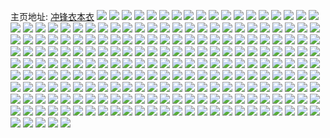 主页地址: [冲锋衣本衣](https://weibo.com/u/1619984190) 
![](https://wx4.sinaimg.cn/mw2000/608eff3egy1g0lb1u20gnj23402c01kx.jpg) 
![](https://wx4.sinaimg.cn/mw2000/608eff3egy1g0gqs5pudgj23402c0hdt.jpg) 
![](https://wx4.sinaimg.cn/mw2000/608eff3egy1g0gqs41mj2j23402c01kx.jpg) 
![](https://wx4.sinaimg.cn/mw2000/608eff3egy1g054kp6s3dj23402c01kx.jpg) 
![](https://wx4.sinaimg.cn/mw2000/608eff3egy1g054knm130j23402c07wh.jpg) 
![](https://wx4.sinaimg.cn/mw2000/608eff3egy1g054ktr5oej22c0340b2a.jpg) 
![](https://wx4.sinaimg.cn/mw2000/608eff3egy1g054kufns2j22ds1sg1kx.jpg) 
![](https://wx4.sinaimg.cn/mw2000/608eff3egy1g054kuue7ij22ds1sg16h.jpg) 
![](https://wx4.sinaimg.cn/mw2000/608eff3egy1g054l1kyzhj20ku0rsq8l.jpg) 
![](https://wx4.sinaimg.cn/mw2000/608eff3ely1fzwwcafhscj22c02c0qv5.jpg) 
![](https://wx4.sinaimg.cn/mw2000/608eff3egy1fzs1m5tkkgj22c0340b2a.jpg) 
![](https://wx4.sinaimg.cn/mw2000/608eff3egy1fzr6llpegtj22c02c07wh.jpg) 
![](https://wx4.sinaimg.cn/mw2000/608eff3egy1fzr6ln4mzgj22c02c0b29.jpg) 
![](https://wx4.sinaimg.cn/mw2000/608eff3egy1fzr6lonl0aj22c02c0kc8.jpg) 
![](https://wx4.sinaimg.cn/mw2000/608eff3egy1fzr6lqccmcj22c02c0hdt.jpg) 
![](https://wx4.sinaimg.cn/mw2000/608eff3egy1fzr6lrwfgvj22c02c0e81.jpg) 
![](https://wx4.sinaimg.cn/mw2000/608eff3egy1fzr6lkihotj22c02c01ks.jpg) 
![](https://wx4.sinaimg.cn/mw2000/608eff3egy1fzaw4r1ew3j22c02c0hc2.jpg) 
![](https://wx4.sinaimg.cn/mw2000/608eff3ely1fz6f1czz9mj21r01r0b29.jpg) 
![](https://wx4.sinaimg.cn/mw2000/608eff3egy1fyo4nunfumj20u00u047a.jpg) 
![](https://wx4.sinaimg.cn/mw2000/608eff3egy1fygvnh776dj20f00k0adk.jpg) 
![](https://wx4.sinaimg.cn/mw2000/608eff3ely1fybbb2t2ctj23402c0e81.jpg) 
![](https://wx4.sinaimg.cn/mw2000/608eff3ely1fya1bqh64aj21r01r0ay1.jpg) 
![](https://wx4.sinaimg.cn/mw2000/608eff3ely1fxzxrz9d78j21vo0v9k7i.jpg) 
![](https://wx4.sinaimg.cn/mw2000/608eff3ely1fxzxs9aqbxj21vo0v9x6w.jpg) 
![](https://wx4.sinaimg.cn/mw2000/608eff3egy1fxv3ss3vubj21r01r04qp.jpg) 
![](https://wx4.sinaimg.cn/mw2000/608eff3egy1fxv3sqmma8j22c01r0hdt.jpg) 
![](https://wx4.sinaimg.cn/mw2000/608eff3egy1fxsnqd7snaj21r01r0e81.jpg) 
![](https://wx4.sinaimg.cn/mw2000/608eff3egy1fxn1as45xjj22c02c0e5e.jpg) 
![](https://wx4.sinaimg.cn/mw2000/608eff3egy1fxn1ag3q29j23402c0b29.jpg) 
![](https://wx4.sinaimg.cn/mw2000/608eff3egy1fxn1aw2lnbj22c02c04qe.jpg) 
![](https://wx4.sinaimg.cn/mw2000/608eff3egy1fxn1bsvn88j22c0340qv6.jpg) 
![](https://wx4.sinaimg.cn/mw2000/608eff3egy1fxn1c2wtwyj22ao1q0tzc.jpg) 
![](https://wx4.sinaimg.cn/mw2000/608eff3egy1fxn1c92wrdj22c02c04qp.jpg) 
![](https://wx4.sinaimg.cn/mw2000/608eff3egy1fxn1cipk3ij23402c0qv6.jpg) 
![](https://wx4.sinaimg.cn/mw2000/608eff3egy1fxn1cmhna2j22c02c01kx.jpg) 
![](https://wx4.sinaimg.cn/mw2000/608eff3egy1fxn1cp9nnbj20zk0k07f2.jpg) 
![](https://wx4.sinaimg.cn/mw2000/608eff3ely1fxmvq7p4agj20k00qogs2.jpg) 
![](https://wx4.sinaimg.cn/mw2000/608eff3egy1fxlplqvozbj22c02c0nmm.jpg) 
![](https://wx4.sinaimg.cn/mw2000/608eff3ely1fwxkkly84lj22c03407wh.jpg) 
![](https://wx4.sinaimg.cn/mw2000/608eff3egy1fwfzrncfebj21r01r0u0y.jpg) 
![](https://wx4.sinaimg.cn/mw2000/608eff3egy1fwfzro3ygej21r01r0e0f.jpg) 
![](https://wx4.sinaimg.cn/mw2000/608eff3egy1fwfzrot19vj21r01r01kx.jpg) 
![](https://wx4.sinaimg.cn/mw2000/608eff3egy1fwfzrpbj7ij21401hch1a.jpg) 
![](https://wx4.sinaimg.cn/mw2000/608eff3egy1fw6ww08nraj21401hctiw.jpg) 
![](https://wx4.sinaimg.cn/mw2000/608eff3egy1fw6wwb1aj4j21401hcna7.jpg) 
![](https://wx4.sinaimg.cn/mw2000/608eff3egy1fw3z1geua1j21kw1kwe81.jpg) 
![](https://wx4.sinaimg.cn/mw2000/608eff3egy1fw27g6fl9uj21kw16o16r.jpg) 
![](https://wx4.sinaimg.cn/mw2000/608eff3egy1fw17rfmcffj20j60sw7wh.jpg) 
![](https://wx4.sinaimg.cn/mw2000/608eff3egy1fw17rgvwcyj20j60uu4qp.jpg) 
![](https://wx4.sinaimg.cn/mw2000/608eff3egy1fw17sbezjsj21o01o07wh.jpg) 
![](https://wx4.sinaimg.cn/mw2000/608eff3egy1fw0htgd52cj21kw1kw4qp.jpg) 
![](https://wx4.sinaimg.cn/mw2000/608eff3ely1fvqjurai4dj20v91vok5t.jpg) 
![](https://wx4.sinaimg.cn/mw2000/608eff3egy1fvl3c9a2ctj20k00k0gni.jpg) 
![](https://wx4.sinaimg.cn/mw2000/608eff3egy1fvl1tb9owhj20k028046f.jpg) 
![](https://wx4.sinaimg.cn/mw2000/608eff3egy1fv47pxtu9zj22c0340kjl.jpg) 
![](https://wx4.sinaimg.cn/mw2000/608eff3egy1fv47pytrx3j20v91vo4qh.jpg) 
![](https://wx4.sinaimg.cn/mw2000/608eff3egy1fv182rgja3j22ao1q0wzv.jpg) 
![](https://wx4.sinaimg.cn/mw2000/608eff3egy1fuyuwtpfgij22kw3vcb2a.jpg) 
![](https://wx4.sinaimg.cn/mw2000/608eff3egy1fuyuwufnt2j21kw14m7o5.jpg) 
![](https://wx4.sinaimg.cn/mw2000/608eff3egy1fuyuwyd92rj22kw3vcx6q.jpg) 
![](https://wx4.sinaimg.cn/mw2000/608eff3egy1fuyuwuzvcvj216o1kwttf.jpg) 
![](https://wx4.sinaimg.cn/mw2000/608eff3egy1fuyux9u39zj22kw3vc1l2.jpg) 
![](https://wx4.sinaimg.cn/mw2000/608eff3egy1fuyux4kj1lj22c0340npe.jpg) 
![](https://wx4.sinaimg.cn/mw2000/608eff3egy1fuyuy3guacj21tt2bvb29.jpg) 
![](https://wx4.sinaimg.cn/mw2000/608eff3egy1fuyuwvz3fcj215o0rse81.jpg) 
![](https://wx4.sinaimg.cn/mw2000/608eff3egy1fuyv63ztdxj20qo14043t.jpg) 
![](https://wx4.sinaimg.cn/mw2000/608eff3ely1fuvf3kbnvdj21401hctlm.jpg) 
![](https://wx4.sinaimg.cn/mw2000/608eff3egy1fuu5scyuk0j21kw1kwu0o.jpg) 
![](https://wx4.sinaimg.cn/mw2000/608eff3egy1fuu5sdg5fmj21kw1kw15x.jpg) 
![](https://wx4.sinaimg.cn/mw2000/608eff3egy1fuu5sc2tw6j21kw1kw4og.jpg) 
![](https://wx4.sinaimg.cn/mw2000/608eff3egy1fuu5sdrnflj21kw1kw4fy.jpg) 
![](https://wx4.sinaimg.cn/mw2000/608eff3egy1fuqppncgdsj21kw1kwdy9.jpg) 
![](https://wx4.sinaimg.cn/mw2000/608eff3egy1fun7uca7ibj22c0340u0x.jpg) 
![](https://wx4.sinaimg.cn/mw2000/608eff3ely1fumbbhr4nnj23402c0wyy.jpg) 
![](https://wx4.sinaimg.cn/mw2000/608eff3ely1fum0d6qt3tj218g0xadq8.jpg) 
![](https://wx4.sinaimg.cn/mw2000/608eff3egy1fukp1qtv21j23402c0hdt.jpg) 
![](https://wx4.sinaimg.cn/mw2000/608eff3egy1fueu1gyy8wj20v80l479p.jpg) 
![](https://wx4.sinaimg.cn/mw2000/608eff3egy1fue2k8kyrsj22ao328x6w.jpg) 
![](https://wx4.sinaimg.cn/mw2000/608eff3egy1fue2kdkm43j22ao328u0z.jpg) 
![](https://wx4.sinaimg.cn/mw2000/608eff3egy1fu8806exzwj22c02c0e3h.jpg) 
![](https://wx4.sinaimg.cn/mw2000/608eff3ely1fr5gktzzc7j21kw1kwni3.jpg) 
![](https://wx4.sinaimg.cn/mw2000/608eff3ely1fr5gkrh4oej21kw1kwapo.jpg) 
![](https://wx4.sinaimg.cn/mw2000/608eff3ely1fqxj0tilraj20qz0l8tbl.jpg) 
![](https://wx4.sinaimg.cn/mw2000/608eff3ely1fpgk7tr5xyj21kw1kwngt.jpg) 
![](https://wx4.sinaimg.cn/mw2000/608eff3ely1fp8vnz2i84j20zk0npgvf.jpg) 
![](https://wx4.sinaimg.cn/mw2000/608eff3ely1fp7wofxwldj21kw16on85.jpg) 
![](https://wx4.sinaimg.cn/mw2000/608eff3ely1fp5yn4s80aj22ao2aohdu.jpg) 
![](https://wx4.sinaimg.cn/mw2000/608eff3ely1fp1g4wiygrj20qo0qo433.jpg) 
![](https://wx4.sinaimg.cn/mw2000/608eff3ely1fog0ngfcjkj20v91voqqx.jpg) 
![](https://wx4.sinaimg.cn/mw2000/608eff3ely1fog0nh2wthj20v91voamn.jpg) 
![](https://wx4.sinaimg.cn/mw2000/608eff3ely1focqwplopaj20rs0jbdhk.jpg) 
![](https://wx4.sinaimg.cn/mw2000/608eff3ely1foabrn2uqlj20rs1jkwzi.jpg) 
![](https://wx4.sinaimg.cn/mw2000/608eff3ely1foa69nbwhzj20pn5yaqv7.jpg) 
![](https://wx4.sinaimg.cn/mw2000/608eff3ely1fo9bghi5nyj22c0340hdt.jpg) 
![](https://wx4.sinaimg.cn/mw2000/608eff3ely1fo5s0siqofj21kw1kw4dy.jpg) 
![](https://wx4.sinaimg.cn/mw2000/608eff3ely1fnz7ch7rqrj21674vkqv5.jpg) 
![](https://wx4.sinaimg.cn/mw2000/608eff3ely1fn73w7l849j20rs1lj1ky.jpg) 
![](https://wx4.sinaimg.cn/mw2000/608eff3ely1fn73w8h1fqj20rs1jk7wi.jpg) 
![](https://wx4.sinaimg.cn/mw2000/608eff3ely1fn73w989ffj20rs1jk1ky.jpg) 
![](https://wx4.sinaimg.cn/mw2000/608eff3ely1fn73wb62l6j20rs1jkx6p.jpg) 
![](https://wx4.sinaimg.cn/mw2000/608eff3ely1fn73wa7f7cj20rs1jkqv6.jpg) 
![](https://wx4.sinaimg.cn/mw2000/608eff3ely1fn73wbpjj8j20rs1jkx2i.jpg) 
![](https://wx4.sinaimg.cn/mw2000/608eff3ely1fn4u2zulroj216o1kwtlk.jpg) 
![](https://wx4.sinaimg.cn/mw2000/608eff3ely1fn4u3p6wqxj216o1kwaq2.jpg) 
![](https://wx4.sinaimg.cn/mw2000/608eff3ely1fmw4u5025hj20pi0pigpc.jpg) 
![](https://wx4.sinaimg.cn/mw2000/608eff3ely1fmt0bx525hj20v90c6mza.jpg) 
![](https://wx4.sinaimg.cn/mw2000/608eff3ely1fmr5pknx78j20rs15o110.jpg) 
![](https://wx4.sinaimg.cn/mw2000/608eff3ely1fmr5pnd2qaj21kw16o49f.jpg) 
![](https://wx4.sinaimg.cn/mw2000/608eff3egy1fmno3twq45j21kw1kw19w.jpg) 
![](https://wx4.sinaimg.cn/mw2000/608eff3egy1fmlt9dknsij20ku0kujt1.jpg) 
![](https://wx4.sinaimg.cn/mw2000/608eff3ely1fmhw0pv9bgj22c02c04qq.jpg) 
![](https://wx4.sinaimg.cn/mw2000/608eff3ely1fm12u1l7xrj20ku112hak.jpg) 
![](https://wx4.sinaimg.cn/mw2000/608eff3ely1fm12u2w3yyj20ku112aug.jpg) 
![](https://wx4.sinaimg.cn/mw2000/608eff3ely1fm12u5h6vpj20ku112avi.jpg) 
![](https://wx4.sinaimg.cn/mw2000/608eff3ely1fm12tyghaqj20ku1127se.jpg) 
![](https://wx4.sinaimg.cn/mw2000/608eff3ely1fm12u8g5vqj20ku1121jc.jpg) 
![](https://wx4.sinaimg.cn/mw2000/608eff3ely1fm12u9a5e2j20ku112qne.jpg) 
![](https://wx4.sinaimg.cn/mw2000/608eff3ely1flzv74588dj22ao328kjm.jpg) 
![](https://wx4.sinaimg.cn/mw2000/608eff3ely1flzv767u7lj22ao328npf.jpg) 
![](https://wx4.sinaimg.cn/mw2000/608eff3ely1fl7bmacg2rj20qo0qoq7u.jpg) 
![](https://wx4.sinaimg.cn/mw2000/608eff3ely1fl5evqi63lj20ku0rs0zw.jpg) 
![](https://wx4.sinaimg.cn/mw2000/608eff3ely1fl1p3660noj20rs2244n7.jpg) 
![](https://wx4.sinaimg.cn/mw2000/608eff3ely1fl18le1kd4j22c02c04qq.jpg) 
![](https://wx4.sinaimg.cn/mw2000/608eff3ely1fl03nlf32tj20ku15oh44.jpg) 
![](https://wx4.sinaimg.cn/mw2000/608eff3egy1fkusk40p4oj21r81r84qp.jpg) 
![](https://wx4.sinaimg.cn/mw2000/608eff3egy1fkra48wrs8j22c02c0u10.jpg) 
![](https://wx4.sinaimg.cn/mw2000/608eff3egy1fkra4euhzcj22c02c0b2c.jpg) 
![](https://wx4.sinaimg.cn/mw2000/608eff3egy1fkra4le61nj22c02c0u10.jpg) 
![](https://wx4.sinaimg.cn/mw2000/608eff3egy1fkra4sc91yj22c02c0kjm.jpg) 
![](https://wx4.sinaimg.cn/mw2000/608eff3egy1fkra4zx7q5j22c02c0qv8.jpg) 
![](https://wx4.sinaimg.cn/mw2000/608eff3egy1fkra42jr31j22c02c0e82.jpg) 
![](https://wx4.sinaimg.cn/mw2000/608eff3ely1fklkctw3v5j22c02c01ky.jpg) 
![](https://wx4.sinaimg.cn/mw2000/608eff3ely1fkhyn1blwxj22c02c01ky.jpg) 
![](https://wx4.sinaimg.cn/mw2000/608eff3ely1fki2ibnqfij22c02c0b2b.jpg) 
![](https://wx4.sinaimg.cn/mw2000/608eff3ely1fkhyls31gmj2220220qv5.jpg) 
![](https://wx4.sinaimg.cn/mw2000/608eff3ely1fkhylto9mwj20xc0xcwh7.jpg) 
![](https://wx4.sinaimg.cn/mw2000/608eff3ely1fkh2qbw2nyj22c02c04qq.jpg) 
![](https://wx4.sinaimg.cn/mw2000/608eff3ely1fkftzsfo1tj22ao2ao1kz.jpg) 
![](https://wx4.sinaimg.cn/mw2000/608eff3ely1fkedkitftaj22ao328kjn.jpg) 
![](https://wx4.sinaimg.cn/mw2000/608eff3ely1fkcbk2tdruj232o32oe87.jpg) 
![](https://wx4.sinaimg.cn/mw2000/608eff3ely1fkcbk80ghtj22ao2ao1kz.jpg) 
![](https://wx4.sinaimg.cn/mw2000/608eff3egy1fk8xnbys3ej21hc1z4npf.jpg) 
![](https://wx4.sinaimg.cn/mw2000/608eff3ely1fk7jkb7hj1j20pa0pagui.jpg) 
![](https://wx4.sinaimg.cn/mw2000/608eff3egy1fk5g9h935uj2140140hb9.jpg) 
![](https://wx4.sinaimg.cn/mw2000/608eff3egy1fk5g92t88dj232o32o1l1.jpg) 
![](https://wx4.sinaimg.cn/mw2000/608eff3egy1fk5g9a9likj20rn0rnn78.jpg) 
![](https://wx4.sinaimg.cn/mw2000/608eff3egy1fk5g9b7bkpj20j60j6mxh.jpg) 
![](https://wx4.sinaimg.cn/mw2000/608eff3ely1fk2gd7fasdj20k00qogrx.jpg) 
![](https://wx4.sinaimg.cn/mw2000/608eff3ely1fjx5ttbysmj21z41hc7wi.jpg) 
![](https://wx4.sinaimg.cn/mw2000/608eff3ely1fjx5tu4yclj21z41hce82.jpg) 
![](https://wx4.sinaimg.cn/mw2000/608eff3ely1fjuzxmoz5dj20pa0l2423.jpg) 
![](https://wx4.sinaimg.cn/mw2000/608eff3ely1fjmsgxab5fj20qo0qodl3.jpg) 
![](https://wx4.sinaimg.cn/mw2000/608eff3ely1fj0xdzz551j21z41hcqv8.jpg) 
![](https://wx4.sinaimg.cn/mw2000/608eff3ely1fivp266dsij22ao328u0y.jpg) 
![](https://wx4.sinaimg.cn/mw2000/608eff3ely1fity9ejz1bj216a1904qp.jpg) 
![](https://wx4.sinaimg.cn/mw2000/608eff3ely1fioaupv08cj20u01hchdt.jpg) 
![](https://wx4.sinaimg.cn/mw2000/608eff3ely1fim1cn2id1j20u01hc7wh.jpg) 
![](https://wx4.sinaimg.cn/mw2000/608eff3ely1fim1co2et9j20u01hctui.jpg) 
![](https://wx4.sinaimg.cn/mw2000/608eff3ely1fikstu7ohcj21jk1jkx6p.jpg) 
![](https://wx4.sinaimg.cn/mw2000/608eff3ely1fiigyvc54jj20hu0t8404.jpg) 
![](https://wx4.sinaimg.cn/mw2000/608eff3ely1fihvny51nzj20qo0zkwmb.jpg) 
![](https://wx4.sinaimg.cn/mw2000/608eff3egy1fig2wvjsi5j21hc1z44qr.jpg) 
![](https://wx4.sinaimg.cn/mw2000/608eff3egy1fif4b8lt93j20j60y3aac.jpg) 
![](https://wx4.sinaimg.cn/mw2000/608eff3ely1fibim5cwnvj21jk1jkx6r.jpg) 
![](https://wx4.sinaimg.cn/mw2000/608eff3ely1fia2zsfpiij20xr0xr1kx.jpg) 
![](https://wx4.sinaimg.cn/mw2000/608eff3ely1fia2zu9vgmj21jk1jknpe.jpg) 
![](https://wx4.sinaimg.cn/mw2000/608eff3ely1fi3xcdsesrj22ao328kjn.jpg) 
![](https://wx4.sinaimg.cn/mw2000/608eff3ely1fi3erk6v89j21z41hcqv6.jpg) 
![](https://wx4.sinaimg.cn/mw2000/608eff3ely1fi3ermle4sj21z41hcqv6.jpg) 
![](https://wx4.sinaimg.cn/mw2000/608eff3ely1fi3ern0zytj20j61hlwh6.jpg) 
![](https://wx4.sinaimg.cn/mw2000/608eff3ely1fi13eet2qjj22ao3281l0.jpg) 
![](https://wx4.sinaimg.cn/mw2000/608eff3ely1fi13e8oo1wj21z41hce83.jpg) 
![](https://wx4.sinaimg.cn/mw2000/608eff3ely1fhxki4fldcj21z41hce84.jpg) 
![](https://wx4.sinaimg.cn/mw2000/608eff3ely1fhxki4syxqj20zk0k0aap.jpg) 
![](https://wx4.sinaimg.cn/mw2000/608eff3egy1fhvexytemoj20u01hc479.jpg) 
![](https://wx4.sinaimg.cn/mw2000/608eff3ely1fhrufhqfilj21hc1z41kz.jpg) 
![](https://wx4.sinaimg.cn/mw2000/608eff3egy1fhqfv5jq9gj21z41hcx6p.jpg) 
![](https://wx4.sinaimg.cn/mw2000/608eff3egy1fhpjwyupe9j22c02c0kjl.jpg) 
![](https://wx4.sinaimg.cn/mw2000/608eff3egy1fhpjwujefyj22c02c0e3a.jpg) 
![](https://wx4.sinaimg.cn/mw2000/608eff3ely1fhnajicx6jj20tc1354pj.jpg) 
![](https://wx4.sinaimg.cn/mw2000/608eff3ely1fhila260tcj215o15o1el.jpg) 
![](https://wx4.sinaimg.cn/mw2000/608eff3ely1fhhhf3lef6j21k0160kjl.jpg) 
![](https://wx4.sinaimg.cn/mw2000/608eff3ely1fhhhf7dd1uj21z41hc7wj.jpg) 
![](https://wx4.sinaimg.cn/mw2000/608eff3ely1fhhhf7ukxkj20zk0zkdi2.jpg) 
![](https://wx4.sinaimg.cn/mw2000/608eff3ely1fhhhf8p34aj22c02c07rb.jpg) 
![](https://wx4.sinaimg.cn/mw2000/608eff3ely1fhhhf9wty0j22c02c01kx.jpg) 
![](https://wx4.sinaimg.cn/mw2000/608eff3ely1fhhhfazhknj21sg2dsb05.jpg) 
![](https://wx4.sinaimg.cn/mw2000/608eff3ely1fhgb7k96mdj217g17ghdt.jpg) 
![](https://wx4.sinaimg.cn/mw2000/608eff3ely1fhgb7lbpjoj217g17g7wh.jpg) 
![](https://wx4.sinaimg.cn/mw2000/608eff3ely1fhgb7mjb1zj217g17ge81.jpg) 
![](https://wx4.sinaimg.cn/mw2000/608eff3ely1fhgb7ngf6cj217g17g4qp.jpg) 
![](https://wx4.sinaimg.cn/mw2000/608eff3ely1fhcbigvww9j21hc1z4hdu.jpg) 
![](https://wx4.sinaimg.cn/mw2000/608eff3ely1fhcbii05q6j20vc15rki5.jpg) 
![](https://wx4.sinaimg.cn/mw2000/608eff3ely1fhcbiihdzqj20k00k0wfv.jpg) 
![](https://wx4.sinaimg.cn/mw2000/608eff3ely1fhboa2tebnj21j415c1ky.jpg) 
![](https://wx4.sinaimg.cn/mw2000/608eff3ely1fhahvuwu51j20v40v41kx.jpg) 
![](https://wx4.sinaimg.cn/mw2000/608eff3ely1fhai1sysplj20xr0xqk7i.jpg) 
![](https://wx4.sinaimg.cn/mw2000/608eff3ely1fh8p4gwc8sj21hc1hce82.jpg) 
![](https://wx4.sinaimg.cn/mw2000/608eff3ely1fh86vjv2drj217g17gb29.jpg) 
![](https://wx4.sinaimg.cn/mw2000/608eff3ely1fh86vl6tpcj217g17g4qp.jpg) 
![](https://wx4.sinaimg.cn/mw2000/608eff3ely1fh86vma9zsj217g17gqrd.jpg) 
![](https://wx4.sinaimg.cn/mw2000/608eff3ely1fh86vnt06pj217g17ge81.jpg) 
![](https://wx4.sinaimg.cn/mw2000/608eff3ely1fh6dyon5b7j217v0t97wh.jpg) 
![](https://wx4.sinaimg.cn/mw2000/608eff3ely1fh6dypchxwj20ok10uqns.jpg) 
![](https://wx4.sinaimg.cn/mw2000/608eff3ely1fh5kkmdcg0j21hc1z41kz.jpg) 
![](https://wx4.sinaimg.cn/mw2000/608eff3ely1fh5kko6y2pj21hc1z41ky.jpg) 
![](https://wx4.sinaimg.cn/mw2000/608eff3ely1fh4pyxid2vj20qo0zktep.jpg) 
![](https://wx4.sinaimg.cn/mw2000/608eff3ely1fh0lo0kh0gj217g17ghdt.jpg) 
![](https://wx4.sinaimg.cn/mw2000/608eff3egy1fgzzooqjo6j20u01hcdp5.jpg) 
![](https://wx4.sinaimg.cn/mw2000/608eff3egy1fgytxc82jvj20ku11277e.jpg) 
![](https://wx4.sinaimg.cn/mw2000/608eff3egy1fgwimwoyyij20hg0rl7ij.jpg) 
![](https://wx4.sinaimg.cn/mw2000/608eff3ely1fgvcsnk5slj215c1j4qv6.jpg) 
![](https://wx4.sinaimg.cn/mw2000/608eff3ely1fgloqwoaxsj22c02c0e81.jpg) 
![](https://wx4.sinaimg.cn/mw2000/608eff3ely1fgiocligyjj217g17g7wh.jpg) 
![](https://wx4.sinaimg.cn/mw2000/608eff3ely1fgiocmlkh6j217g17g4qp.jpg) 
![](https://wx4.sinaimg.cn/mw2000/608eff3ely1fgceto227wj22c02c0qv5.jpg) 
![](https://wx4.sinaimg.cn/mw2000/608eff3ely1fgcetmoeq4j22c02c0e81.jpg) 
![](https://wx4.sinaimg.cn/mw2000/608eff3ely1fg8bqormiqj22ao3287wj.jpg) 
![](https://wx4.sinaimg.cn/mw2000/608eff3ely1fg8bqy7pm1j22ao3287wj.jpg) 
![](https://wx4.sinaimg.cn/mw2000/608eff3egy1fg3tfh6gf9j217g17gb29.jpg) 
![](https://wx4.sinaimg.cn/mw2000/608eff3egy1fg3tfisfjdj20u01hcn36.jpg) 
![](https://wx4.sinaimg.cn/mw2000/608eff3ely1fg1fasj7prj21hc1z4npf.jpg) 
